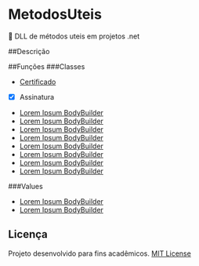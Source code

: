 # MetodosUteis
:octopus:  DLL de métodos uteis em projetos .net

##Descrição


##Funções
###Classes
- [Certificado](Funcoes\Classes\Certificado.cs)

- [x] Assinatura


- [Lorem Ipsum BodyBuilder](ipsum-bodybuilder.sublime-snippet)
- [Lorem Ipsum BodyBuilder](ipsum-bodybuilder.sublime-snippet)
- [Lorem Ipsum BodyBuilder](ipsum-bodybuilder.sublime-snippet)
- [Lorem Ipsum BodyBuilder](ipsum-bodybuilder.sublime-snippet)
- [Lorem Ipsum BodyBuilder](ipsum-bodybuilder.sublime-snippet)
- [Lorem Ipsum BodyBuilder](ipsum-bodybuilder.sublime-snippet)
- [Lorem Ipsum BodyBuilder](ipsum-bodybuilder.sublime-snippet)
- [Lorem Ipsum BodyBuilder](ipsum-bodybuilder.sublime-snippet)

###Values
- [Lorem Ipsum BodyBuilder](ipsum-bodybuilder.sublime-snippet)
- [Lorem Ipsum BodyBuilder](ipsum-bodybuilder.sublime-snippet)


## Licença
Projeto desenvolvido para fins acadêmicos.
[MIT License](./LICENSE)
